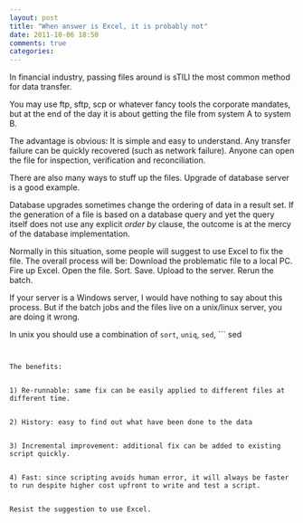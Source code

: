 ```yaml
---
layout: post
title: "When answer is Excel, it is probably not"
date: 2011-10-06 18:50
comments: true
categories: 
---
```


In financial industry, passing files around is sTILl the most common method for data transfer. 


You may use ftp, sftp, scp or whatever fancy tools the corporate mandates, but at the end of the day it is about getting the file from system A to system B.


The advantage is obvious: It is simple and easy to understand. Any transfer failure can be quickly recovered (such as network failure). Anyone can open the file for inspection, verification and reconciliation. 


There are also many ways to stuff up the files. Upgrade of database server is a good example.


Database upgrades sometimes change the ordering of data in a result set. If the generation of a file is based on a database query and yet the query itself does not use any explicit *order by* clause, the outcome is at the mercy of the database implementation. 


Normally in this situation, some people will suggest to use Excel to fix the file. The overall process will be: Download the problematic file to a local PC. Fire up Excel. Open the file. Sort. Save. Upload to the server. Rerun the batch. 


If your server is a Windows server, I would have nothing to say about this process. But if the batch jobs and the files live on a unix/linux server, you are doing it wrong. 


In unix you should use a combination of ```
sort
```, ```
uniq
```, ```
sed
```, ```
sed
``` (any appropriate unix commands) and file redirection to get the job done.


The benefits:


1) Re-runnable: same fix can be easily applied to different files at different time.


2) History: easy to find out what have been done to the data


3) Incremental improvement: additional fix can be added to existing script quickly.


4) Fast: since scripting avoids human error, it will always be faster to run despite higher cost upfront to write and test a script.


Resist the suggestion to use Excel.

